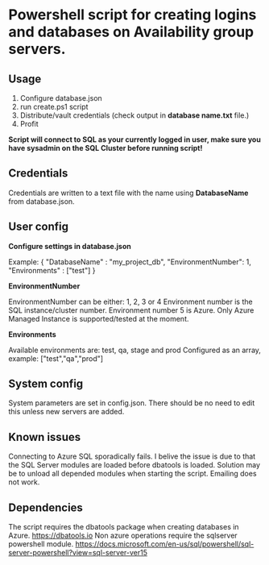 # Powershell script for creating logins and databases on Availability group servers.

## Usage
1. Configure database.json 
2. run create.ps1 script
3. Distribute/vault credentials (check output in **database name.txt** file.)
3. Profit 

**Script will connect to SQL as your currently logged in user, make sure you have sysadmin on the SQL Cluster before running script!**

## Credentials
Credentials are written to a text file with the name using **DatabaseName** from database.json.

## User config
**Configure settings in database.json**

Example:
    {
      "DatabaseName" : "my_project_db",
      "EnvironmentNumber": 1,
      "Environments" : ["test"]
   }

**EnvironmentNumber**

EnvironmentNumber can be either: 1, 2, 3 or 4
Environment number is the SQL instance/cluster number.
Environment number 5 is Azure.
Only Azure Managed Instance is supported/tested at the moment.

**Environments**

Available environments are: test, qa, stage and prod
Configured as an array, example: ["test","qa","prod"]

## System config
System parameters are set in config.json.
There should be no need to edit this unless new servers are added.

## Known issues
Connecting to Azure SQL sporadically fails.
I belive the issue is due to that the SQL Server modules are loaded before dbatools is loaded.
Solution may be to unload all depended modules when starting the script.
Emailing does not work.

## Dependencies
The script requires the dbatools package when creating databases in Azure.
https://dbatools.io
Non azure operations require the sqlserver powershell module.
https://docs.microsoft.com/en-us/sql/powershell/sql-server-powershell?view=sql-server-ver15